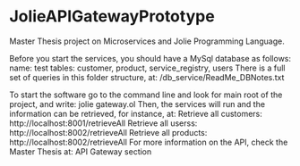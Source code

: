 # JolieAPIGatewayPrototype
Master Thesis project on Microservices and Jolie Programming Language.

Before you start the services, you should have a MySql database as follows:
name: test
tables: customer, product, service_registry, users
There is a full set of queries in this folder structure, at: /db_service/ReadMe_DBNotes.txt


To start the software go to the command line and look for main root of the project, and write: jolie gateway.ol
Then, the services will run and the information can be retrieved, for instance, at:
Retrieve all customers: http://localhost:8001/retrieveAll
Retrieve all userss: http://localhost:8002/retrieveAll
Retrieve all products: http://localhost:8002/retrieveAll
For more information on the API, check the Master Thesis at: API Gateway section

